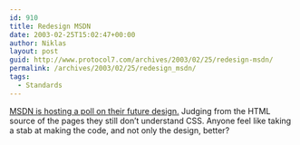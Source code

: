 ```yaml
---
id: 910
title: Redesign MSDN
date: 2003-02-25T15:02:47+00:00
author: Niklas
layout: post
guid: http://www.protocol7.com/archives/2003/02/25/redesign-msdn/
permalink: /archives/2003/02/25/redesign_msdn/
tags:
  - Standards
---
```

<div class='microid-948dd3edfcfa740a8e0eccdf63ce00f76b04e2a0'>
  <p>
    <a href="http://msdn.microsoft.com/labs/homepages/default.aspx">MSDN is hosting a poll on their future design.</a> Judging from the HTML source of the pages they still don&#8217;t understand CSS. Anyone feel like taking a stab at making the code, and not only the design, better?
  </p>
</div>